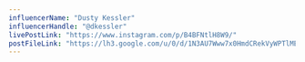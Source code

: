 ```yaml
---
influencerName: "Dusty Kessler"
influencerHandle: "@dkessler"
livePostLink: "https://www.instagram.com/p/B4BFNtlH8W9/"
postFileLink: "https://lh3.google.com/u/0/d/1N3AU7Www7x0HmdCRekVyWPTlMEj1ps3o"
---
```

